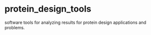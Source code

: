 # protein_design_tools
software tools for analyzing results for protein design applications and problems. 
